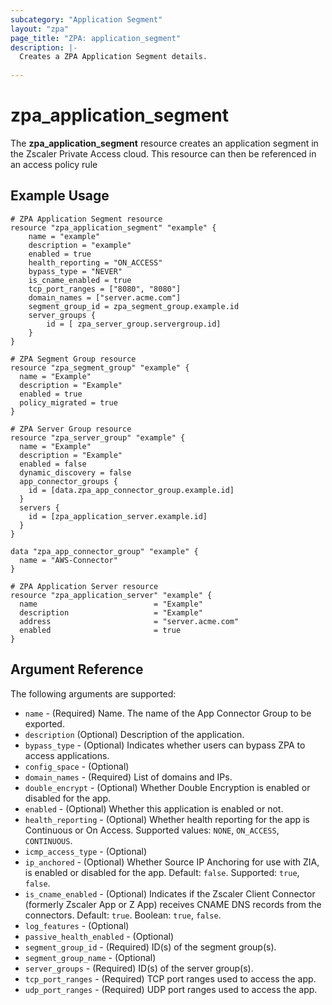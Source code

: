 ```yaml
---
subcategory: "Application Segment"
layout: "zpa"
page_title: "ZPA: application_segment"
description: |-
  Creates a ZPA Application Segment details.
  
---
```

# zpa_application_segment

The **zpa_application_segment** resource creates an application segment in the Zscaler Private Access cloud. This resource can then be referenced in an access policy rule

## Example Usage

```hcl
# ZPA Application Segment resource
resource "zpa_application_segment" "example" {
    name = "example"
    description = "example"
    enabled = true
    health_reporting = "ON_ACCESS"
    bypass_type = "NEVER"
    is_cname_enabled = true
    tcp_port_ranges = ["8080", "8080"]
    domain_names = ["server.acme.com"]
    segment_group_id = zpa_segment_group.example.id
    server_groups {
        id = [ zpa_server_group.servergroup.id]
    }
}
```

```hcl
# ZPA Segment Group resource
resource "zpa_segment_group" "example" {
  name = "Example"
  description = "Example"
  enabled = true
  policy_migrated = true
}
```

```hcl
# ZPA Server Group resource
resource "zpa_server_group" "example" {
  name = "Example"
  description = "Example"
  enabled = false
  dynamic_discovery = false
  app_connector_groups {
    id = [data.zpa_app_connector_group.example.id]
  }
  servers {
    id = [zpa_application_server.example.id]
  }
}
```

```hcl
data "zpa_app_connector_group" "example" {
  name = "AWS-Connector"
}
```

```hcl
# ZPA Application Server resource
resource "zpa_application_server" "example" {
  name                          = "Example"
  description                   = "Example"
  address                       = "server.acme.com"
  enabled                       = true
}
```

## Argument Reference

The following arguments are supported:

* `name` - (Required) Name. The name of the App Connector Group to be exported.
* `description` (Optional) Description of the application.
* `bypass_type` - (Optional) Indicates whether users can bypass ZPA to access applications.
* `config_space` - (Optional)
* `domain_names` - (Required) List of domains and IPs.
* `double_encrypt` - (Optional) Whether Double Encryption is enabled or disabled for the app.
* `enabled` - (Optional) Whether this application is enabled or not.
* `health_reporting` - (Optional) Whether health reporting for the app is Continuous or On Access. Supported values: `NONE`, `ON_ACCESS`, `CONTINUOUS`.
* `icmp_access_type` - (Optional)
* `ip_anchored` - (Optional) Whether Source IP Anchoring for use with ZIA, is enabled or disabled for the app. Default: `false`. Supported: `true`, `false`.
* `is_cname_enabled` - (Optional) Indicates if the Zscaler Client Connector (formerly Zscaler App or Z App) receives CNAME DNS records from the connectors. Default: `true`. Boolean: `true`, `false`.
* `log_features` - (Optional)
* `passive_health_enabled` - (Optional)
* `segment_group_id` - (Required) ID(s) of the segment group(s).
* `segment_group_name` - (Optional)
* `server_groups` - (Required) ID(s) of the server group(s).
* `tcp_port_ranges` - (Required) TCP port ranges used to access the app.
* `udp_port_ranges` - (Required) UDP port ranges used to access the app.
